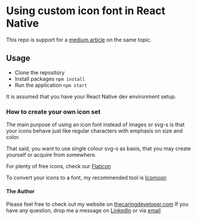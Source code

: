 # Using custom icon font in React Native

This repo is support for a [medium article](https://medium.com/@hello-85764/how-to-use-custom-icon-font-in-react-native) on the same topic.

## Usage

- Clone the repository
- Install packages `npm install`
- Run the application `npm start`

It is assumed that you have your React Native dev environment setup.

### How to create your own icon set

The main purpose of using an icon font instead of images or svg-s is that your icons behave just like regular characters with emphasis on size and color.

That said, you want to use single colour svg-s as basis, that you may create yourself or acquire from somewhere.

For plenty of free icons, check our [Flaticon](https://flaticon.com)

To convert your icons to a font, my recommended tool is [Icomoon](https://icomoon.io/)

#### The Author

Please feel free to check out my website on [thecaringdeveloper.com](https://thecaringdeveloper.com)
If you have any question, drop me a message on [LinkedIn](https://www.linkedin.com/in/roland-treiber) or via [email](mailto:hello@thecaringdeveloper.com)